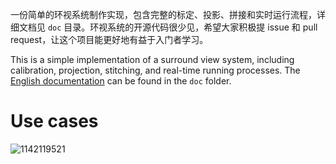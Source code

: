 一份简单的环视系统制作实现，包含完整的标定、投影、拼接和实时运行流程，详细文档见 `doc` 目录。环视系统的开源代码很少见，希望大家积极提 issue 和 pull request，让这个项目能更好地有益于入门者学习。


This is a simple implementation of a surround view system, including calibration, projection, stitching, and real-time running processes. The [English documentation](https://github.com/hynpu/surround-view-system-introduction/blob/master/doc/en.md) can be found in the `doc` folder.


# Use cases

![1142119521](https://github.com/user-attachments/assets/97f1cebc-da38-46b6-9eb1-62af4168c79f|400)
